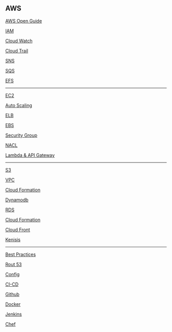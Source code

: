 ## AWS
[AWS Open Guide](https://github.com/open-guides/og-aws)

[IAM](/AWS/AWS%20MD%20files/IAM.md) 

[Cloud Watch](/AWS/AWS%20MD%20files/CloudWatch.md)

[Cloud Trail](/AWS/AWS%20MD%20files/CloudTrail.md)

[SNS](/AWS/AWS%20MD%20files/SNS.md)

[SQS](/AWS/AWS%20MD%20files/SQS.md)

[EFS](/AWS/AWS%20MD%20files/EFS.md)

***



[EC2](/AWS/AWS%20MD%20files/EC2.md)

[Auto Scaling](/AWS/AWS%20MD%20files/AutoScaling.md)

[ELB](/AWS/AWS%20MD%20files/ELB.md)

[EBS](/AWS/AWS%20MD%20files/EBS.md)

[Security Group](/AWS/AWS%20MD%20files/SecurityGroup.md)

[NACL](/AWS/AWS%20MD%20files/NACL.md)

[Lambda & API Gateway](/AWS/AWS%20MD%20files/Lambda.md)

***
[S3](/AWS/AWS%20MD%20files/S3.md)

[VPC](/AWS/AWS%20MD%20files/VPC.md)

[Cloud Formation](/AWS/AWS%20MD%20files/CloudFormation.md)

[Dynamodb](/AWS/AWS%20MD%20files/Dynamodb.md)

[RDS]()

[Cloud Formation]()

[Cloud Front]()

[Kenisis]()




***
[Best Practices]()

[Rout 53]()

[Config]()

[CI-CD]()

[Github]()

[Docker]()

[Jenkins]()

[Chef]()
